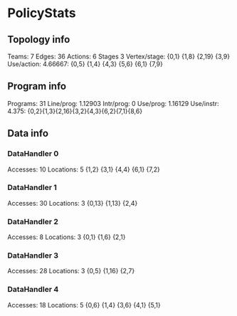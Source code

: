 # PolicyStats
## Topology info
Teams:		7
Edges:		36
Actions:	6
Stages		3
Vertex/stage:	{0,1} {1,8} {2,19} {3,9} 
Use/action:	4.66667: {0,5} {1,4} {4,3} {5,6} {6,1} {7,9} 

## Program info
Programs:	31
Line/prog:	1.12903
Intr/prog:	0
Use/prog:	1.16129
Use/instr:	4.375: {0,2}{1,3}{2,16}{3,2}{4,3}{6,2}{7,1}{8,6}

## Data info

### DataHandler 0
Accesses:	10
Locations:	5
{1,2} {3,1} {4,4} {6,1} {7,2} 

### DataHandler 1
Accesses:	30
Locations:	3
{0,13} {1,13} {2,4} 

### DataHandler 2
Accesses:	8
Locations:	3
{0,1} {1,6} {2,1} 

### DataHandler 3
Accesses:	28
Locations:	3
{0,5} {1,16} {2,7} 

### DataHandler 4
Accesses:	18
Locations:	5
{0,6} {1,4} {3,6} {4,1} {5,1} 